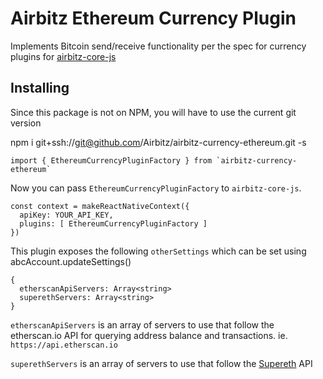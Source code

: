 # Airbitz Ethereum Currency Plugin

Implements Bitcoin send/receive functionality per the spec for currency plugins for [airbitz-core-js](https://github.com/Airbitz/airbitz-core-js)

## Installing

Since this package is not on NPM, you will have to use the current git version

npm i git+ssh://git@github.com/Airbitz/airbitz-currency-ethereum.git -s

```
import { EthereumCurrencyPluginFactory } from `airbitz-currency-ethereum`
```

Now you can pass `EthereumCurrencyPluginFactory` to `airbitz-core-js`.

```
const context = makeReactNativeContext({
  apiKey: YOUR_API_KEY,
  plugins: [ EthereumCurrencyPluginFactory ]
})
```

This plugin exposes the following `otherSettings` which can be set using abcAccount.updateSettings()

```
{
  etherscanApiServers: Array<string>
  superethServers: Array<string>
}
```
`etherscanApiServers` is an array of servers to use that follow the etherscan.io API for querying address balance and transactions. ie. `https://api.etherscan.io`

`superethServers` is an array of servers to use that follow the [Supereth](https://github.com/Airbitz/edge-supereth) API

